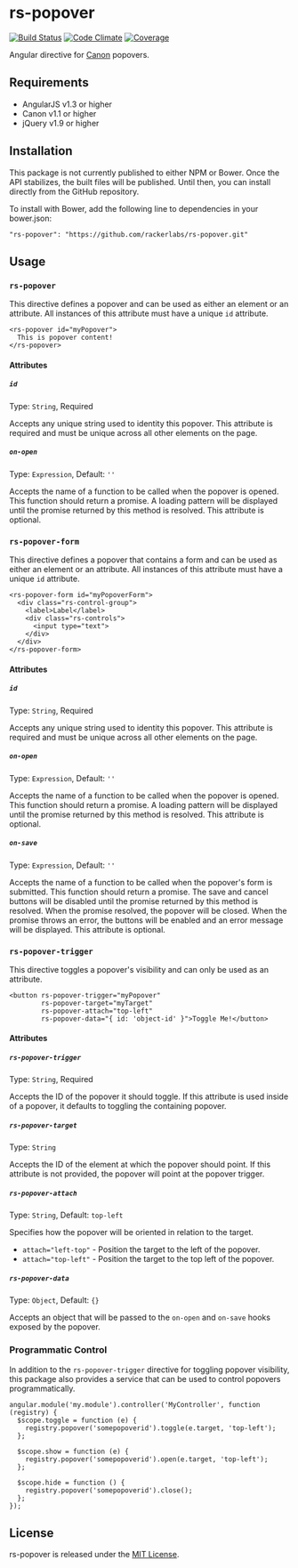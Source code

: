 # rs-popover

[![Build Status](http://img.shields.io/travis/rackerlabs/rs-popover/master.svg)](https://travis-ci.org/rackerlabs/rs-popover)
[![Code Climate](http://img.shields.io/codeclimate/github/rackerlabs/rs-popover.svg)](https://codeclimate.com/github/rackerlabs/rs-popover)
[![Coverage](http://img.shields.io/codeclimate/coverage/github/rackerlabs/rs-popover.svg)](https://codeclimate.com/github/rackerlabs/rs-popover)

Angular directive for [Canon](http://rackerlabs.github.io/canon) popovers.

## Requirements

- AngularJS v1.3 or higher
- Canon v1.1 or higher
- jQuery v1.9 or higher

## Installation

This package is not currently published to either NPM or Bower. Once the API
stabilizes, the built files will be published. Until then, you can install 
directly from the GitHub repository.

To install with Bower, add the following line to dependencies in your bower.json:

```
"rs-popover": "https://github.com/rackerlabs/rs-popover.git"
```

## Usage

### `rs-popover`

This directive defines a popover and can be used as either an element or an
attribute. All instances of this attribute must have a unique `id` attribute.

```
<rs-popover id="myPopover">
  This is popover content!
</rs-popover>
```

#### Attributes

##### `id`

Type: `String`, Required

Accepts any unique string used to identity this popover. This attribute is 
required and must be unique across all other elements on the page.

##### `on-open`

Type: `Expression`, Default: `''`

Accepts the name of a function to be called when the popover is opened. This 
function should return a promise. A loading pattern will be displayed until the
promise returned by this method is resolved. This attribute is optional.

### `rs-popover-form`

This directive defines a popover that contains a form and can be used as either 
an element or an attribute. All instances of this attribute must have a unique 
`id` attribute.

```
<rs-popover-form id="myPopoverForm">
  <div class="rs-control-group">
    <label>Label</label>
    <div class="rs-controls">
      <input type="text">
    </div>
  </div>
</rs-popover-form>
```

#### Attributes

##### `id`

Type: `String`, Required

Accepts any unique string used to identity this popover. This attribute is 
required and must be unique across all other elements on the page.

##### `on-open`

Type: `Expression`, Default: `''`

Accepts the name of a function to be called when the popover is opened. This 
function should return a promise. A loading pattern will be displayed until the
promise returned by this method is resolved. This attribute is optional.

##### `on-save`

Type: `Expression`, Default: `''`

Accepts the name of a function to be called when the popover's form is 
submitted. This function should return a promise. The save and cancel buttons
will be disabled until the promise returned by this method is resolved. When the
promise resolved, the popover will be closed. When the promise throws an error, 
the buttons will be enabled and an error message will be displayed. This 
attribute is optional.

### `rs-popover-trigger`

This directive toggles a popover's visibility and can only be used as an 
attribute.

```
<button rs-popover-trigger="myPopover" 
        rs-popover-target="myTarget" 
        rs-popover-attach="top-left"
        rs-popover-data="{ id: 'object-id' }">Toggle Me!</button>
```

#### Attributes

##### `rs-popover-trigger`

Type: `String`, Required

Accepts the ID of the popover it should toggle. If this attribute is used inside
of a popover, it defaults to toggling the containing popover.

##### `rs-popover-target`

Type: `String`

Accepts the ID of the element at which the popover should point. If this 
attribute is not provided, the popover will point at the popover trigger.

##### `rs-popover-attach`

Type: `String`, Default: `top-left`

Specifies how the popover will be oriented in relation to the target.

- `attach="left-top"` - Position the target to the left of the popover.
- `attach="top-left"` - Position the target to the top left of the popover.

##### `rs-popover-data`

Type: `Object`, Default: `{}`

Accepts an object that will be passed to the `on-open` and `on-save` hooks
exposed by the popover.

### Programmatic Control

In addition to the `rs-popover-trigger` directive for toggling popover 
visibility, this package also provides a service that can be used to control 
popovers programmatically.

```
angular.module('my.module').controller('MyController', function (registry) {
  $scope.toggle = function (e) {
    registry.popover('somepopoverid').toggle(e.target, 'top-left');
  };

  $scope.show = function (e) {
    registry.popover('somepopoverid').open(e.target, 'top-left');
  };

  $scope.hide = function () {
    registry.popover('somepopoverid').close();
  };
});
```

## License

rs-popover is released under the [MIT License](LICENSE).

